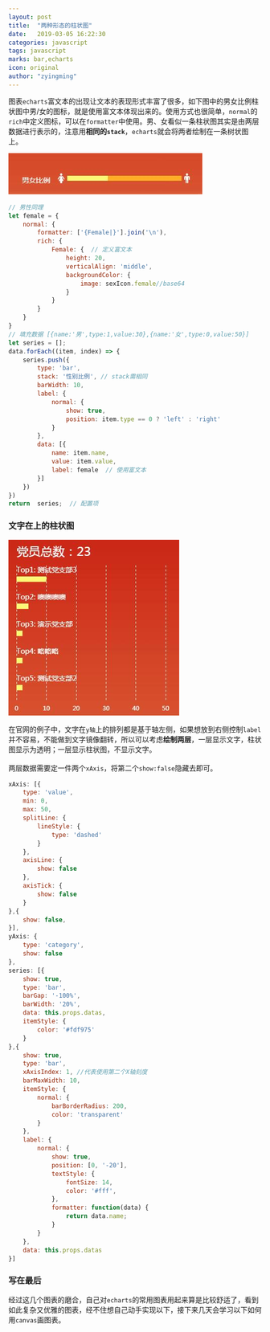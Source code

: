 ```yaml
---
layout: post
title:  "两种形态的柱状图"
date:   2019-03-05 16:22:30
categories: javascript
tags: javascript
marks: bar,echarts
icon: original
author: "zyingming"
---
```

图表`echarts`富文本的出现让文本的表现形式丰富了很多，如下图中的男女比例柱状图中男/女的图标，就是使用富文本体现出来的。使用方式也很简单，`normal`的`rich`中定义图标，可以在`formatter`中使用。男、女看似一条柱状图其实是由两层数据进行表示的，注意用**相同的`stack`**，`echarts`就会将两者绘制在一条树状图上。

![男女比例](/assets/images/pictures/2019-03/sex_bar.jpg)

```javascript
// 男性同理
let female = {
    normal: {
        formatter: ['{Female|}'].join('\n'),
        rich: {
            Female: {  // 定义富文本
                height: 20,
                verticalAlign: 'middle',
                backgroundColor: {
                    image: sexIcon.female//base64
                }
            }
        }
    }
}
// 填充数据 [{name:'男',type:1,value:30},{name:'女',type:0,value:50}]
let series = [];
data.forEach((item, index) => {
    series.push({
        type: 'bar',
        stack: '性别比例', // stack需相同
        barWidth: 10,
        label: {
            normal: {
                show: true,
                position: item.type == 0 ? 'left' : 'right'
            }
        },
        data: [{
            name: item.name,
            value: item.value,
            label: female  // 使用富文本
        }]
    })
})
return  series;  // 配置项
```

### 文字在上的柱状图

![人数比例](/assets/images/pictures/2019-03/top_bar.jpg)

在官网的例子中，文字在`y轴`上的排列都是基于轴左侧，如果想放到右侧控制`label`并不容易，不能做到文字镜像翻转，所以可以考虑**绘制两层**，一层显示文字，柱状图显示为透明；一层显示柱状图，不显示文字。 <br />   
两层数据需要定一件两个`xAxis`，将第二个`show:false`隐藏去即可。

```javascript
xAxis: [{
    type: 'value',
    min: 0,
    max: 50,
    splitLine: {
        lineStyle: {
            type: 'dashed'
        }
    },
    axisLine: {
        show: false
    },
    axisTick: {
        show: false
    }
},{
    show: false,
}],
yAxis: {
    type: 'category',
    show: false
},
series: [{
    show: true,
    type: 'bar',
    barGap: '-100%',
    barWidth: '20%',
    data: this.props.datas,
    itemStyle: {
        color: '#fdf975'
    }
},{
    show: true,
    type: 'bar',
    xAxisIndex: 1, //代表使用第二个X轴刻度
    barMaxWidth: 10,
    itemStyle: {
        normal: {
            barBorderRadius: 200,
            color: 'transparent'
        }
    },
    label: {
        normal: {
            show: true,
            position: [0, '-20'],
            textStyle: {
                fontSize: 14,
                color: '#fff',
            },
            formatter: function(data) {
                return data.name;
            }
        }
    },
    data: this.props.datas
}]
```


### 写在最后
经过这几个图表的磨合，自己对`echarts`的常用图表用起来算是比较舒适了，看到如此复杂又优雅的图表，经不住想自己动手实现以下，接下来几天会学习以下如何用`canvas`画图表。